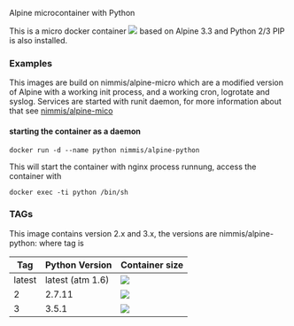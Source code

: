  Alpine microcontainer with Python

This is a micro docker container [![](https://badge.imagelayers.io/nimmis/alpine-python:latest.svg)](https://imagelayers.io/?images=nimmis/alpine-python:latest) based on Alpine 3.3 and Python 2/3
PIP is also installed.

### Examples

This images are build on nimmis/alpine-micro which are a modified version of Alpine with a working 
init process, and a working cron, logrotate  and syslog. Services are started with
runit daemon, for more information about that see [nimmis/alpine-mico](https://registry.hub.docker.com/u/nimmis/alpine-micro/)

#### starting the container as a daemon

	docker run -d --name python nimmis/alpine-python

This will start the container with nginx process runnung, access the container with

	docker exec -ti python /bin/sh

### TAGs

This image contains version 2.x and 3.x, the versions are nimmis/alpine-python:<tag> where tag is

| Tag    | Python Version | Container size |
| ------ | ---------- | -------------- |
| latest | latest (atm 1.6) | [![](https://badge.imagelayers.io/nimmis/alpine-python:latest.svg)](https://imagelayers.io/?images=nimmis/alpine-python:latest) |
| 2    | 2.7.11 | [![](https://badge.imagelayers.io/nimmis/alpine-python:2.svg)](https://imagelayers.io/?images=nimmis/alpine-python:2) |
| 3  | 3.5.1 | [![](https://badge.imagelayers.io/nimmis/alpine-python:3.svg)](https://imagelayers.io/?images=nimmis/alpine-python:3) |
